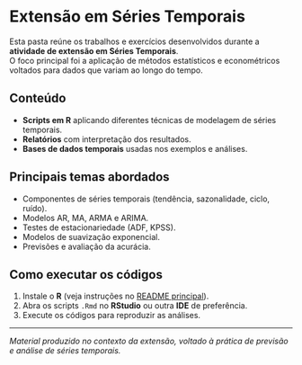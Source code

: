 # Extensão em Séries Temporais

Esta pasta reúne os trabalhos e exercícios desenvolvidos durante a **atividade de extensão em Séries Temporais**.  
O foco principal foi a aplicação de métodos estatísticos e econométricos voltados para dados que variam ao longo do tempo.

## Conteúdo

- **Scripts em R** aplicando diferentes técnicas de modelagem de séries temporais.  
- **Relatórios** com interpretação dos resultados.  
- **Bases de dados temporais** usadas nos exemplos e análises.  

## Principais temas abordados

- Componentes de séries temporais (tendência, sazonalidade, ciclo, ruído).  
- Modelos AR, MA, ARMA e ARIMA.  
- Testes de estacionariedade (ADF, KPSS).  
- Modelos de suavização exponencial.  
- Previsões e avaliação da acurácia.  

## Como executar os códigos

1. Instale o **R** (veja instruções no [README principal](../../README.md)).  
2. Abra os scripts `.Rmd` no **RStudio** ou outra **IDE** de preferência. 
3. Execute os códigos para reproduzir as análises.  

---

*Material produzido no contexto da extensão, voltado à prática de previsão e análise de séries temporais.*
